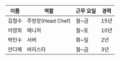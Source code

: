 | 이름  | 역할             | 근무 요일 | 경력  |
| --- | -------------- | ----- | --- |
| 김철수 | 주방장(Head Chef) | 월~금   | 15년 |
| 이영희 | 매니저            | 월~토   | 10년 |
| 박민수 | 서버             | 화~일   | 2년  |
| 안다혜 | 바리스타           | 월~금   | 3년  |
